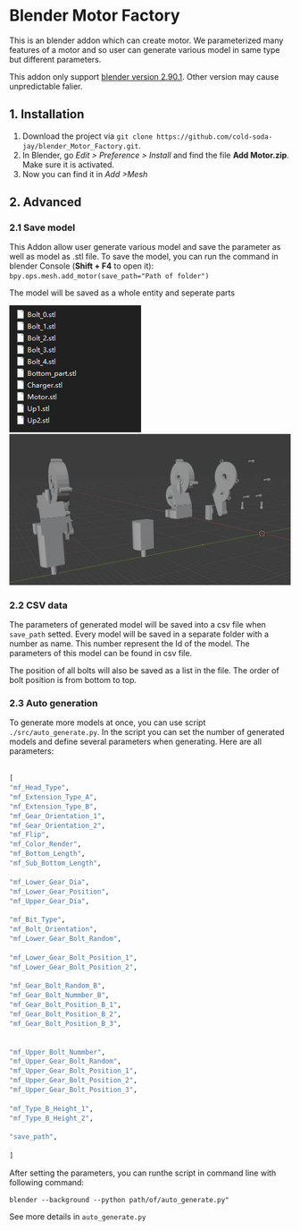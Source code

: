 # Blender Motor Factory

This is an blender addon which can create motor. We parameterized many features of a motor and so user can generate various model in same type but different parameters.

This addon only support [blender version 2.90.1](https://download.blender.org/release/Blender2.90/). Other version may cause unpredictable falier.

## 1. Installation

1. Download the project via ``git clone https://github.com/cold-soda-jay/blender_Motor_Factory.git``.
2. In Blender, go *Edit > Preference > Install* and find the file **Add Motor.zip**. Make sure it is activated.
3. Now you can find it in *Add >Mesh*

## 2. Advanced

### 2.1 Save model

This Addon allow user generate various model and save the parameter as well as model as .stl file. To save the model, you can run the command in blender Console (**Shift + F4** to open it): 
``bpy.ops.mesh.add_motor(save_path="Path of folder")``

The model will be saved as a whole entity and seperate parts

<div align="left"><img src="pic\saved_file.png" alt="Image" style="zoom:0%;" /></div>

<div align="center"><img src="pic\parts_model.png" alt="Image" style="zoom:80%;" /></div>

### 2.2 CSV data

The parameters of generated model will be saved into a csv file when ``save_path`` setted. Every model will be saved in a separate folder with a number as name. This number represent the Id of the model. The parameters of this model can be found in csv file. 

The position of all bolts will also be saved as a list in the file. The order of bolt position is from bottom to top. 

### 2.3 Auto generation

To generate more models at once, you can use script ``./src/auto_generate.py``. In the script you can set the number of generated models and define several parameters when generating. Here are all parameters:

```python

[
"mf_Head_Type", 
"mf_Extension_Type_A",
"mf_Extension_Type_B",
"mf_Gear_Orientation_1",
"mf_Gear_Orientation_2",
"mf_Flip",
"mf_Color_Render",
"mf_Bottom_Length",
"mf_Sub_Bottom_Length",

"mf_Lower_Gear_Dia",
"mf_Lower_Gear_Position",
"mf_Upper_Gear_Dia",

"mf_Bit_Type",
"mf_Bolt_Orientation",
"mf_Lower_Gear_Bolt_Random",

"mf_Lower_Gear_Bolt_Position_1",
"mf_Lower_Gear_Bolt_Position_2",

"mf_Gear_Bolt_Random_B",
"mf_Gear_Bolt_Nummber_B",
"mf_Gear_Bolt_Position_B_1",
"mf_Gear_Bolt_Position_B_2",
"mf_Gear_Bolt_Position_B_3",


"mf_Upper_Bolt_Nummber",
"mf_Upper_Gear_Bolt_Random",
"mf_Upper_Gear_Bolt_Position_1",
"mf_Upper_Gear_Bolt_Position_2",
"mf_Upper_Gear_Bolt_Position_3",

"mf_Type_B_Height_1",
"mf_Type_B_Height_2",

"save_path",

]
```

After setting the parameters, you can runthe script in command line with following command:

```
blender --background --python path/of/auto_generate.py"
```

See more details in `auto_generate.py`
